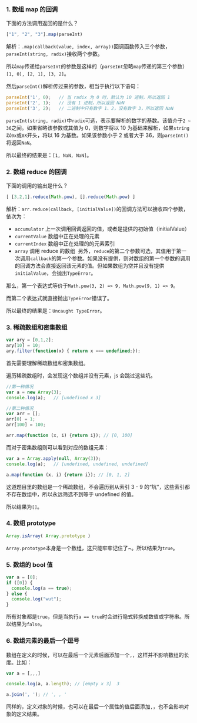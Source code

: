 ### 1. 数组 map 的回调

下面的方法调用返回的是什么？

```JavaScript
["1", "2", "3"].map(parseInt)
```

解析：`.map(callback(value, index, array))`回调函数传入三个参数，`parseInt(string, radix)`接收两个参数。

所以`map`传递给`parseInt`的参数是这样的（`parseInt`忽略`map`传递的第三个参数）`[1, 0], [2, 1], [3, 2]`。

然后`parseInt()`解析传过来的参数，相当于执行以下语句：

```JavaScript
parseInt('1', 0);   // 当 radix 为 0 时，默认为 10 进制，所以返回 1
parseInt('2', 1);   // 没有 1 进制，所以返回 NaN
parseInt('3', 2);   // 二进制中只有数字 1、2，没有数字 3，所以返回 NaN
```

`parseInt(string, radix)`中`radix`可选，表示要解析的数字的基数。该值介于`2 ~ 36`之间。如果省略该参数或其值为 0，则数字将以 10 为基础来解析，如果`string`以`0x`或`0X`开头，将以 16 为基数。如果该参数小于 2 或者大于 36，则`parseInt()`将返回`NaN`。

所以最终的结果是：`[1, NaN, NaN]`。


### 2. 数组 reduce 的回调

下面的调用的输出是什么？

```JavaScript
[ [3,2,1].reduce(Math.pow), [].reduce(Math.pow) ]
```

解析：`arr.reduce(callback, [initialValue])`的回调方法可以接收四个参数，依次为：

* `accumulator` 上一次调用回调返回的值，或者是提供的初始值（initialValue）
* `currentValue` 数组中正在处理的元素
* `currentIndex` 数组中正在处理的的元素索引
* `array` 调用 reduce 的数组 
另外，`reduce`的第二个参数可选，其值用于第一次调用`callback`的第一个参数。如果没有提供，则对数组的第一个参数的调用的回调方法会直接返回该元素的值。但如果数组为空并且没有提供`initialValue`，会抛出`TypeError`。

那么，第一个表达式等价于`Math.pow(3, 2) => 9, Math.pow(9, 1) => 9`。

而第二个表达式就直接抛出`TypeError`错误了。

所以最终的结果是：`Uncaught TypeError`。

### 3. 稀疏数组和密集数组

```JavaScript
var ary = [0,1,2];
ary[10] = 10;
ary.filter(function(x) { return x === undefined;});
```

首先需要理解稀疏数组和密集数组。

遍历稀疏数组时，会发现这个数组并没有元素，js 会跳过这些坑。

```JavaScript
//第一种情况
var a = new Array(3); 
console.log(a);   // [undefined x 3]

//第二种情况
var arr = [];
arr[0] = 1;
arr[100] = 100;

arr.map(function (x, i) {return i}); // [0, 100]
```

而对于密集数组则可以看到对应的数组元素：

```JavaScript
var a = Array.apply(null, Array(3));
console.log(a);   // [undefined, undefined, undefined]

a.map(function (x, i) {return i}); // [0, 1, 2]
```

这道题目里的数组是一个稀疏数组，不会遍历到从索引 3 - 9 的“坑”，这些索引都不存在数组中，所以永远筛选不到等于 undefined 的值。

所以结果为`[]`。

### 4. 数组 prototype

```JavaScript
Array.isArray( Array.prototype )
```

`Array.prototype`本身是一个数组，这只能牢牢记住了~。所以结果为`true`。

### 5. 数组的 bool 值

```JavaScript
var a = [0];
if ([0]) {
  console.log(a == true);
} else {
  console.log("wut");
}
```

所有对象都是`true`，但是当执行`a == true`时会进行隐式转换成数值或字符串。所以结果为`false`。

### 6. 数组元素的最后一个逗号

数组在定义的时候，可以在最后一个元素后面添加一个`,`，这样并不影响数组的长度。比如：

```JavaScript
var a = [,,,]

console.log(a, a.length); // [empty x 3]  3

a.join(', '); // ', , '
```

同样的，定义对象的时候，也可以在最后一个属性的值后面添加`,`，也不会影响对象的定义结果。

